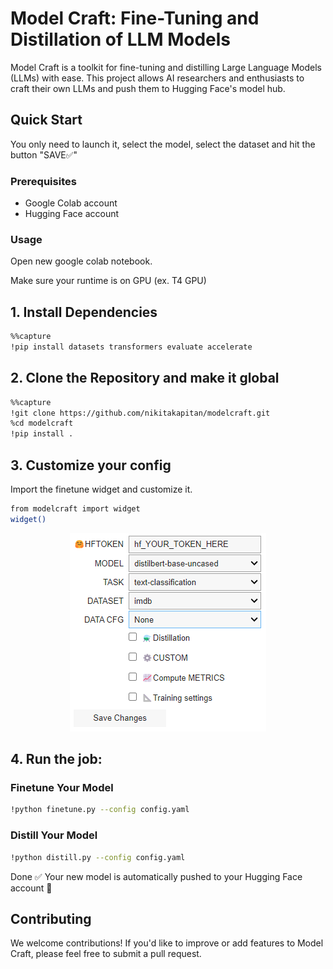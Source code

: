 # Model Craft: Fine-Tuning and Distillation of LLM Models

Model Craft is a toolkit for fine-tuning and distilling Large Language Models (LLMs) with ease. This project allows AI researchers and enthusiasts to craft their own LLMs and push them to Hugging Face's model hub.

## Quick Start

You only need to launch it, select the model, select the dataset and hit the button "SAVE✅"

### Prerequisites

- Google Colab account
- Hugging Face account

### Usage

Open new google colab notebook.

Make sure your runtime is on GPU (ex. T4 GPU) 

## 1. **Install Dependencies**
   
   ```bash
   %%capture
   !pip install datasets transformers evaluate accelerate 
   ```

## 2. **Clone the Repository and make it global**
   
   ```bash
   %%capture
   !git clone https://github.com/nikitakapitan/modelcraft.git
   %cd modelcraft
   !pip install .
```


## 3. Customize your config


Import the finetune widget and customize it.

   ```bash
   from modelcraft import widget
   widget()
```

<p align="center">
  <img src="docs/images/widget.png" alt="Setup widget" />
</p>

## 4. Run the job:

### Finetune Your Model

  ```bash
  !python finetune.py --config config.yaml
  ```

### Distill Your Model
  ```bash
  !python distill.py --config config.yaml
  ```

Done ✅ Your new model is automatically pushed to your Hugging Face account 🤗

## Contributing
We welcome contributions! If you'd like to improve or add features to Model Craft, please feel free to submit a pull request.
